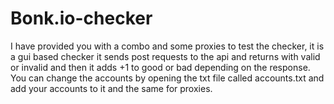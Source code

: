 # Bonk.io-checker

I have provided you with a combo and some proxies to test the checker, it is a gui based checker it sends post requests to the api and returns with valid or invalid and then it adds +1 to good or bad depending on the response. You can change the accounts by opening the txt file called accounts.txt and add your accounts to it and the same for proxies.
